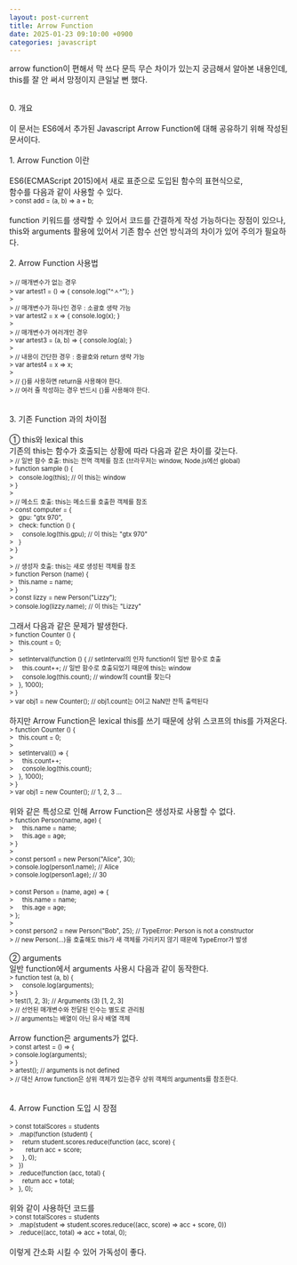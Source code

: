 ```yaml
---
layout: post-current
title: Arrow Function
date: 2025-01-23 09:10:00 +0900
categories: javascript
---
```

arrow function이 편해서 막 쓰다 문득 무슨 차이가 있는지 궁금해서 알아본 내용인데,<br>
this를 잘 안 써서 망정이지 큰일날 뻔 했다.<br>
<br>
<div class="post-chapter">0. 개요</div><br>
이 문서는 ES6에서 추가된 Javascript Arrow Function에 대해 공유하기 위해 작성된 문서이다.<br>
<br>
<div class="post-chapter">1. Arrow Function 이란</div><br>
ES6(ECMAScript 2015)에서 새로 표준으로 도입된 함수의 표현식으로, <br>
함수를 다음과 같이 사용할 수 있다.<br>
<div class="post-code my-1" style="font-size: 0.7rem;">
> const add = (a, b) => a + b;<br>
</div><br>
function 키워드를 생략할 수 있어서 코드를 간결하게 작성 가능하다는 장점이 있으나,<br>
this와 arguments 활용에 있어서 기존 함수 선언 방식과의 차이가 있어 주의가 필요하다.<br>
<br>
<div class="post-chapter">2. Arrow Function 사용법</div><br>
<div class="post-code my-1" style="font-size: 0.7rem;">
> // 매개변수가 없는 경우<br>
> var artest1 = () => { console.log("^ㅅ^"); }<br>
> <br>
> // 매개변수가 하나인 경우 : 소괄호 생략 가능<br>
> var artest2 = x => { console.log(x); }<br>
> <br>
> // 매개변수가 여러개인 경우<br>
> var artest3 = (a, b) => { console.log(a); }<br>
> <br>
> // 내용이 간단한 경우 : 중괄호와 return 생략 가능<br>
> var artest4 = x => x;<br>
> <br>
> // {}를 사용하면 return을 사용해야 한다.<br>
> // 여러 줄 작성하는 경우 반드시 {}를 사용해야 한다.<br>
</div><br>
<br>
<div class="post-chapter">3. 기존 Function 과의 차이점</div><br>
① this와 lexical this<br>
기존의 this는 함수가 호출되는 상황에 따라 다음과 같은 차이를 갖는다.<br>
<div class="post-code my-1" style="font-size: 0.7rem;">
> // 일반 함수 호출: this는 전역 객체를 참조 (브라우저는 window, Node.js에선 global)<br>
> function sample () {<br>
> &nbsp;&nbsp;console.log(this); // 이 this는 window<br>
> }<br>
> <br>
> // 메소드 호출: this는 메소드를 호출한 객체를 참조<br>
> const computer = {<br>
> &nbsp;&nbsp;gpu: "gtx 970",<br>
> &nbsp;&nbsp;check: function () {<br>
> &nbsp;&nbsp;&nbsp;&nbsp;console.log(this.gpu); // 이 this는 "gtx 970"<br>
> &nbsp;&nbsp;}<br>
> }<br>
> <br>
> // 생성자 호출: this는 새로 생성된 객체를 참조<br>
> function Person (name) {<br>
> &nbsp;&nbsp;this.name = name;<br>
> }<br>
> const lizzy = new Person("Lizzy");<br>
> console.log(lizzy.name); // 이 this는 "Lizzy"<br>
</div><br>
그래서 다음과 같은 문제가 발생한다.<br>
<div class="post-code my-1" style="font-size: 0.7rem;">
> function Counter () {<br>
> &nbsp;&nbsp;this.count = 0;<br>
>   <br>
> &nbsp;&nbsp;setInterval(function () { // setInterval의 인자 function이 일반 함수로 호출<br>
> &nbsp;&nbsp;&nbsp;&nbsp;this.count++; // 일반 함수로 호출되었기 때문에 this는 window<br>
> &nbsp;&nbsp;&nbsp;&nbsp;console.log(this.count); // window의 count를 찾는다<br>
> &nbsp;&nbsp;}, 1000);<br>
> }<br>
> var obj1 = new Counter(); // obj1.count는 0이고 NaN만 잔뜩 출력된다<br>
</div><br>
하지만 Arrow Function은 lexical this를 쓰기 때문에 상위 스코프의 this를 가져온다.<br>
<div class="post-code my-1" style="font-size: 0.7rem;">
> function Counter () {<br>
> &nbsp;&nbsp;this.count = 0;<br>
>   <br>
> &nbsp;&nbsp;setInterval(() => { <br>
> &nbsp;&nbsp;&nbsp;&nbsp;this.count++;<br>
> &nbsp;&nbsp;&nbsp;&nbsp;console.log(this.count); <br>
> &nbsp;&nbsp;}, 1000);<br>
> }<br>
> var obj1 = new Counter(); // 1, 2, 3 ...<br>
</div><br>
위와 같은 특성으로 인해 Arrow Function은 생성자로 사용할 수 없다.<br>
<div class="post-code my-1" style="font-size: 0.7rem;">
> function Person(name, age) {<br>
> &nbsp;&nbsp;&nbsp;&nbsp;this.name = name;<br>
> &nbsp;&nbsp;&nbsp;&nbsp;this.age = age;<br>
> }<br>
> <br>
> const person1 = new Person("Alice", 30);<br>
> console.log(person1.name); // Alice<br>
> console.log(person1.age);  // 30<br>
</div><br>
<div class="post-code my-1" style="font-size: 0.7rem;">
> const Person = (name, age) => {<br>
> &nbsp;&nbsp;&nbsp;&nbsp;this.name = name;<br>
> &nbsp;&nbsp;&nbsp;&nbsp;this.age = age;<br>
> };<br>
> <br>
> const person2 = new Person("Bob", 25); // TypeError: Person is not a constructor<br>
> // new Person(...)을 호출해도 this가 새 객체를 가리키지 않기 때문에 TypeError가 발생<br>
</div><br>
② arguments<br>
일반 function에서 arguments 사용시 다음과 같이 동작한다.<br>
<div class="post-code my-1" style="font-size: 0.7rem;">
> function test (a, b) {<br>
> &nbsp;&nbsp;&nbsp;&nbsp;console.log(arguments); <br>
> }<br>
> test(1, 2, 3); // Arguments (3) [1, 2, 3]<br>
> // 선언된 매개변수와 전달된 인수는 별도로 관리됨<br>
> // arguments는 배열이 아닌 유사 배열 객체<br>
</div><br>
Arrow function은 arguments가 없다.<br>
<div class="post-code my-1" style="font-size: 0.7rem;">
> const artest = () => {<br>
> console.log(arguments); <br>
> }<br>
> artest(); // arguments is not defined<br>
> // 대신 Arrow function은 상위 객체가 있는경우 상위 객체의 arguments를 참조한다.<br>
</div><br>
<br>
<div class="post-chapter">4. Arrow Function 도입 시 장점</div><br>
<div class="post-code my-1" style="font-size: 0.7rem;">
> const totalScores = students<br>
> &nbsp;&nbsp;.map(function (student) {<br>
> &nbsp;&nbsp;&nbsp;&nbsp;return student.scores.reduce(function (acc, score) {<br>
> &nbsp;&nbsp;&nbsp;&nbsp;&nbsp;&nbsp;return acc + score;<br>
> &nbsp;&nbsp;&nbsp;&nbsp;}, 0);<br>
> &nbsp;&nbsp;})<br>
> &nbsp;&nbsp;.reduce(function (acc, total) {<br>
> &nbsp;&nbsp;&nbsp;&nbsp;return acc + total;<br>
> &nbsp;&nbsp;}, 0);<br>
</div><br>
위와 같이 사용하던 코드를<br>
<div class="post-code my-1" style="font-size: 0.7rem;">
> const totalScores = students<br>
> &nbsp;&nbsp;.map(student => student.scores.reduce((acc, score) => acc + score, 0))<br>
> &nbsp;&nbsp;.reduce((acc, total) => acc + total, 0);<br>
</div><br>
이렇게 간소화 시킬 수 있어 가독성이 좋다.<br>